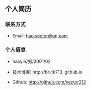 
## 个人简历

### 联系方式

- Emall: hao.vector@qq.com

### 个人信息

- haoyin/男/2001/02



- 技术博客: http://brick713. github.io
- Github: http://github.com/vector212
